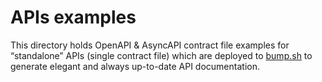 # APIs examples

This directory holds OpenAPI & AsyncAPI contract file examples for
“standalone” APIs (single contract file) which are deployed to
[bump.sh](https://bump.sh) to generate elegant and always up-to-date
API documentation.
